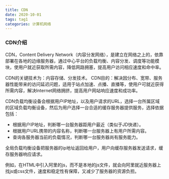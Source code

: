 ```yaml
---
title: CDN
date: 2020-10-01
tags: tag1
categories: 计算机网络
---
```


### CDN介绍

CDN，Content Delivery Network（内容分发网络），是建立在网络之上的，依靠部署在各地的边缘服务器，通过中心平台的负载均衡、内容分发、调度等功能模块，使用户就近获取所需内容，降低网路拥塞，提高用户访问相应速度和命中率。

CDN的关键技术为：内容存储、分发技术。
CDN目的：解决因分布、宽带、服务器性能带来的访问延迟问题，适用于站点加速、点播、直播等，使用户可就近获得所需内容，解决Internet网络拥挤，提高用户网站响应速度和成功率。

CDN负载均衡设备会根据用户IP地址，以及用户请求的URL，选择一台所属区域的区域负载均衡设备，然后为用户选择一台合适的缓存服务器提供服务，选择依据包括：
* 根据用户IP地址，判断哪一台服务器距用户最近（类似于JD快递）。
* 根据用户URL携带的内容名称，判断哪一台服务器上有用户所需内容。
* 查询各服务器当前的负载情况，判断哪一台服务器尚有服务能力。

全局负载均衡设备把服务器的ip地址返回给用户，用户向缓存服务器发送请求，缓存服务器响应请求。

例如，在HTML中引入阿里的js，而不是本地的js文件，就会向阿里就近服务器上找js或css文件，速度和稳定性有保障，又减少了服务器的资源负担。
